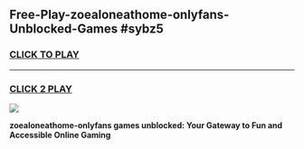 
## Free-Play-zoealoneathome-onlyfans-Unblocked-Games #sybz5
<h3>
<a href="https://news.freeplayer.one?title=zoealoneathome-onlyfans&ref=8M">CLICK TO PLAY</a></h3>
<hr>

<h3>
<a href="https://news.freeplayer.one?title=zoealoneathome-onlyfans&ref=8M">CLICK 2 PLAY</a>
  
</h3>

<a href="https://news.freeplayer.one?title=zoealoneathome-onlyfans&ref=8M"><img src="https://clearcache.store/games.png"></a>


**zoealoneathome-onlyfans games unblocked: Your Gateway to Fun and Accessible Online Gaming**
